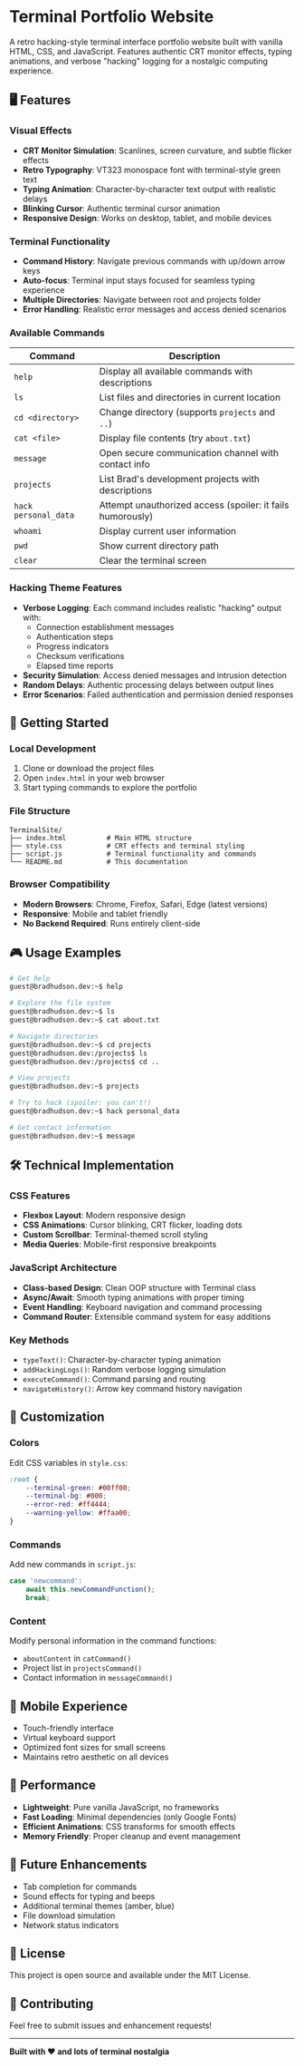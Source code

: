 # Terminal Portfolio Website

A retro hacking-style terminal interface portfolio website built with vanilla HTML, CSS, and JavaScript. Features authentic CRT monitor effects, typing animations, and verbose "hacking" logging for a nostalgic computing experience.

## 🖥️ Features

### Visual Effects
- **CRT Monitor Simulation**: Scanlines, screen curvature, and subtle flicker effects
- **Retro Typography**: VT323 monospace font with terminal-style green text
- **Typing Animation**: Character-by-character text output with realistic delays
- **Blinking Cursor**: Authentic terminal cursor animation
- **Responsive Design**: Works on desktop, tablet, and mobile devices

### Terminal Functionality
- **Command History**: Navigate previous commands with up/down arrow keys
- **Auto-focus**: Terminal input stays focused for seamless typing experience
- **Multiple Directories**: Navigate between root and projects folder
- **Error Handling**: Realistic error messages and access denied scenarios

### Available Commands

| Command | Description |
|---------|-------------|
| `help` | Display all available commands with descriptions |
| `ls` | List files and directories in current location |
| `cd <directory>` | Change directory (supports `projects` and `..`) |
| `cat <file>` | Display file contents (try `about.txt`) |
| `message` | Open secure communication channel with contact info |
| `projects` | List Brad's development projects with descriptions |
| `hack personal_data` | Attempt unauthorized access (spoiler: it fails humorously) |
| `whoami` | Display current user information |
| `pwd` | Show current directory path |
| `clear` | Clear the terminal screen |

### Hacking Theme Features
- **Verbose Logging**: Each command includes realistic "hacking" output with:
  - Connection establishment messages
  - Authentication steps
  - Progress indicators
  - Checksum verifications
  - Elapsed time reports
- **Security Simulation**: Access denied messages and intrusion detection
- **Random Delays**: Authentic processing delays between output lines
- **Error Scenarios**: Failed authentication and permission denied responses

## 🚀 Getting Started

### Local Development
1. Clone or download the project files
2. Open `index.html` in your web browser
3. Start typing commands to explore the portfolio

### File Structure
```
TerminalSite/
├── index.html          # Main HTML structure
├── style.css           # CRT effects and terminal styling
├── script.js           # Terminal functionality and commands
└── README.md           # This documentation
```

### Browser Compatibility
- **Modern Browsers**: Chrome, Firefox, Safari, Edge (latest versions)
- **Responsive**: Mobile and tablet friendly
- **No Backend Required**: Runs entirely client-side

## 🎮 Usage Examples

```bash
# Get help
guest@bradhudson.dev:~$ help

# Explore the file system
guest@bradhudson.dev:~$ ls
guest@bradhudson.dev:~$ cat about.txt

# Navigate directories
guest@bradhudson.dev:~$ cd projects
guest@bradhudson.dev:/projects$ ls
guest@bradhudson.dev:/projects$ cd ..

# View projects
guest@bradhudson.dev:~$ projects

# Try to hack (spoiler: you can't!)
guest@bradhudson.dev:~$ hack personal_data

# Get contact information
guest@bradhudson.dev:~$ message
```

## 🛠️ Technical Implementation

### CSS Features
- **Flexbox Layout**: Modern responsive design
- **CSS Animations**: Cursor blinking, CRT flicker, loading dots
- **Custom Scrollbar**: Terminal-themed scroll styling
- **Media Queries**: Mobile-first responsive breakpoints

### JavaScript Architecture
- **Class-based Design**: Clean OOP structure with Terminal class
- **Async/Await**: Smooth typing animations with proper timing
- **Event Handling**: Keyboard navigation and command processing
- **Command Router**: Extensible command system for easy additions

### Key Methods
- `typeText()`: Character-by-character typing animation
- `addHackingLogs()`: Random verbose logging simulation
- `executeCommand()`: Command parsing and routing
- `navigateHistory()`: Arrow key command history navigation

## 🎨 Customization

### Colors
Edit CSS variables in `style.css`:
```css
:root {
    --terminal-green: #00ff00;
    --terminal-bg: #000;
    --error-red: #ff4444;
    --warning-yellow: #ffaa00;
}
```

### Commands
Add new commands in `script.js`:
```javascript
case 'newcommand':
    await this.newCommandFunction();
    break;
```

### Content
Modify personal information in the command functions:
- `aboutContent` in `catCommand()`
- Project list in `projectsCommand()`
- Contact information in `messageCommand()`

## 📱 Mobile Experience
- Touch-friendly interface
- Virtual keyboard support
- Optimized font sizes for small screens
- Maintains retro aesthetic on all devices

## 🔧 Performance
- **Lightweight**: Pure vanilla JavaScript, no frameworks
- **Fast Loading**: Minimal dependencies (only Google Fonts)
- **Efficient Animations**: CSS transforms for smooth effects
- **Memory Friendly**: Proper cleanup and event management

## 🎯 Future Enhancements
- Tab completion for commands
- Sound effects for typing and beeps
- Additional terminal themes (amber, blue)
- File download simulation
- Network status indicators

## 📄 License
This project is open source and available under the MIT License.

## 🤝 Contributing
Feel free to submit issues and enhancement requests!

---

**Built with ❤️ and lots of terminal nostalgia** 